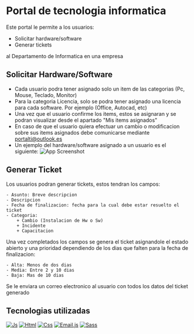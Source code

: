 
# Portal de tecnologia informatica
Este portal le permite a los usuarios:
- Solicitar hardware/software 
- Generar tickets

al Departamento de Informatica en una empresa



## Solicitar Hardware/Software

- Cada usuario podra tener asignado solo un item de las categorias (Pc, Mouse, Teclado, Monitor)
- Para la categoria Licencia, solo se podra tener asignado una licencia para cada software. Por ejemplo (Office, Autocad, etc)
- Una vez que el usuario confirme los items, estos se asignaran y se podran visualizar desde el apartado "Mis items asignados"
- En caso de que el usuario quiera efectuar un cambio o modificacion sobre sus items asignados debe comunicarse mediante portalti@outlook.es
- Un ejemplo del hardware/software asignado a un usuario es el siguiente:
![App Screenshot](https://www.plantuml.com/plantuml/png/VT7VQzim40Vmz_ihX1y76PPiTqbX9INDHbZQZBLz7efyf5hr8qZdmIZztoVRmvvhg9vy9ztdA-5r91ceiGR07t-X8hOZjFaB78DqzINBRj2O39GaFFdm9pM-RpBGQOU3zJMQdxynHErTsjbBqjJKo3wL8i_W7BJ2IoPMULhm-h_FH_zUsjYuqoJYzd2tUpZyw7EMivmlnMhaosgcYr7_YautSO8_R3Vxwvj3Zr_Cy6_71UVBWUVLMxqOzRq_QKBrzERoZ_VRNYzc-grOvk_OvMWV6ZBUFq_e_MwplTlihdjTvFdCBowgnPQF2Q9g4m2iF3CPepuvhDkW-08iPnyML_tl1iQ7WWCJGo605KDH02k7eXpSnuWXSSxROq3s-IgzKhe6JGPCdj4ONVj_tQ1yJ5tj28FhcYjULC3GIcswCxQRJDUKIdlR3QoVFBNx7vMtQJYY8X-wmwGpcBwgkzsa0uoqUaQAxGGm9GDrNw_GhpMwkh7cBm00)

## Generar Ticket
Los usuarios podran generar tickets, estos tendran los campos:

    - Asunto: Breve descripcion
    - Descripcion
    - Fecha de finalizacion: fecha para la cual debe estar resuelto el ticket
    - Categoria:
        + Cambio (Instalacion de Hw o Sw)
        + Incidente
        + Capacitacion

Una vez completados los campos se genera el ticket asignandole el estado abierto y una prioridad dependiendo de los dias que falten para la fecha de finalizacion: 

    - Alta: Menos de dos dias
    - Media: Entre 2 y 10 dias
    - Baja: Mas de 10 dias

Se le enviara un correo electronico al usuario con todos los datos del ticket generado



## Tecnologias utilizadas
[![Js][Js.logo]][Js-url]
[![Html][html.logo]][html-url]
[![Css][css.logo]][css-url]
[![Email.js][emailJs.logo]][emailJs-url]
[![Sass][sass.logo]][sass-url]




<!-- MARKDOWN LINKS & IMAGES -->
[Js.logo]: https://img.shields.io/badge/-JavaScript-%23edc730?style=for-the-badge&logo=javascript&logoColor=black
[Js-url]: https://www.javascript.com/
[html.logo]: https://img.shields.io/badge/-HTML-%23ff5730?style=for-the-badge&logo=html5&logoColor=white
[html-url]: https://developer.mozilla.org/es/docs/Web/HTML
[css.logo]:https://img.shields.io/badge/CSS-%23046cc4?style=for-the-badge&logo=css3
[css-url]:https://developer.mozilla.org/es/docs/Web/CSS
[emailJs.logo]: https://img.shields.io/badge/-EmailJS-%23ffffff?style=for-the-badge&logo=minutemailer&logoColor=yellow
[emailJs-url]: https://www.emailjs.com/
[sass.logo]: https://img.shields.io/badge/-SASS-%20%23d46b9b%20?style=for-the-badge&logo=sass&logoColor=white
[sass-url]: https://sass-lang.com/
